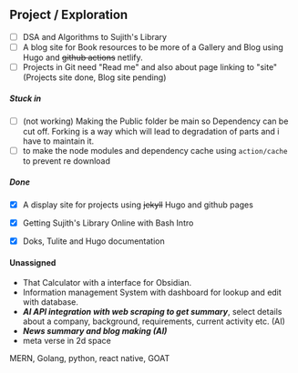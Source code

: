 
## Project / Exploration

- [ ] DSA and Algorithms to Sujith's Library
- [ ] A blog site for Book resources to be more of a Gallery and Blog using Hugo and ~~github actions~~ netlify.
- [ ] Projects in Git need "Read me" and also about page linking to "site" (Projects site done, Blog site pending) 
##### Stuck in
- [ ] (not working) Making the Public folder be main so Dependency can be cut off. Forking is a way which will lead to degradation of parts and i have to maintain it.
- [ ] to make the node modules and dependency cache using `action/cache` to prevent re download
##### Done
- [x] A display site for projects using ~~jekyll~~  Hugo and github pages
- [x] Getting Sujith's Library Online with Bash Intro
- [x] Doks, Tulite and Hugo documentation


#### Unassigned
* That Calculator with a interface for Obsidian.
* Information management System with dashboard for lookup and edit with database.
* ***AI API integration with web scraping to get summary***, select details about a company, background, requirements, current activity etc. (AI)
* ***News summary and blog making (AI)***
* meta verse in 2d space


MERN, Golang, python, react native, GOAT
